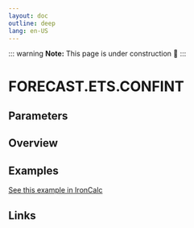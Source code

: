 ```yaml
---
layout: doc
outline: deep
lang: en-US
---
```


::: warning
**Note:** This page is under construction 🚧
:::

# FORECAST.ETS.CONFINT

## Parameters

## Overview

## Examples

[See this example in IronCalc](https://app.ironcalc.com/?filename=forecast.ets.confint)

## Links
